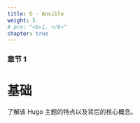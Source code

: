 ```yaml
---
title: O - Ansible
weight: 5
# pre: "<b>1. </b>"
chapter: true
---
```


### 章节 1

# 基础

了解该 Hugo 主题的特点以及背后的核心概念。
